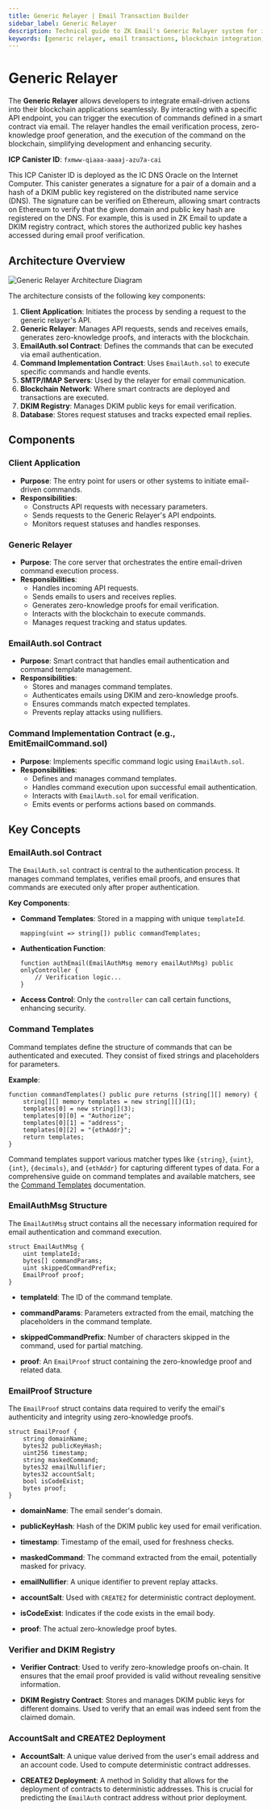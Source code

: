 ```yaml
---
title: Generic Relayer | Email Transaction Builder
sidebar_label: Generic Relayer
description: Technical guide to ZK Email's Generic Relayer system for integrating email-driven blockchain actions, including API endpoints, proof generation, and smart contract interactions
keywords: [generic relayer, email transactions, blockchain integration, zero-knowledge proofs, DKIM verification, smart contracts, EmailAuth.sol, command templates, API integration, decentralized architecture]
---
```


# Generic Relayer

The **Generic Relayer** allows developers to integrate email-driven actions into their blockchain applications seamlessly. By interacting with a specific API endpoint, you can trigger the execution of commands defined in a smart contract via email. The relayer handles the email verification process, zero-knowledge proof generation, and the execution of the command on the blockchain, simplifying development and enhancing security.

**ICP Canister ID**: `fxmww-qiaaa-aaaaj-azu7a-cai`

This ICP Canister ID is deployed as the IC DNS Oracle on the Internet Computer. This canister generates a signature for a pair of a domain and a hash of a DKIM public key registered on the distributed name service (DNS). The signature can be verified on Ethereum, allowing smart contracts on Ethereum to verify that the given domain and public key hash are registered on the DNS. For example, this is used in ZK Email to update a DKIM registry contract, which stores the authorized public key hashes accessed during email proof verification.

## Architecture Overview

![Generic Relayer Architecture Diagram](/img/generic-relayer-architecture.png)

The architecture consists of the following key components:

1. **Client Application**: Initiates the process by sending a request to the generic relayer's API.
2. **Generic Relayer**: Manages API requests, sends and receives emails, generates zero-knowledge proofs, and interacts with the blockchain.
3. **EmailAuth.sol Contract**: Defines the commands that can be executed via email authentication.
4. **Command Implementation Contract**: Uses `EmailAuth.sol` to execute specific commands and handle events.
5. **SMTP/IMAP Servers**: Used by the relayer for email communication.
6. **Blockchain Network**: Where smart contracts are deployed and transactions are executed.
7. **DKIM Registry**: Manages DKIM public keys for email verification.
8. **Database**: Stores request statuses and tracks expected email replies.

## Components

### Client Application

- **Purpose**: The entry point for users or other systems to initiate email-driven commands.
- **Responsibilities**:
  - Constructs API requests with necessary parameters.
  - Sends requests to the Generic Relayer's API endpoints.
  - Monitors request statuses and handles responses.

### Generic Relayer

- **Purpose**: The core server that orchestrates the entire email-driven command execution process.
- **Responsibilities**:
  - Handles incoming API requests.
  - Sends emails to users and receives replies.
  - Generates zero-knowledge proofs for email verification.
  - Interacts with the blockchain to execute commands.
  - Manages request tracking and status updates.

### EmailAuth.sol Contract

- **Purpose**: Smart contract that handles email authentication and command template management.
- **Responsibilities**:
  - Stores and manages command templates.
  - Authenticates emails using DKIM and zero-knowledge proofs.
  - Ensures commands match expected templates.
  - Prevents replay attacks using nullifiers.

### Command Implementation Contract (e.g., EmitEmailCommand.sol)

- **Purpose**: Implements specific command logic using `EmailAuth.sol`.
- **Responsibilities**:
  - Defines and manages command templates.
  - Handles command execution upon successful email authentication.
  - Interacts with `EmailAuth.sol` for email verification.
  - Emits events or performs actions based on commands.

## Key Concepts

### EmailAuth.sol Contract

The `EmailAuth.sol` contract is central to the authentication process. It manages command templates, verifies email proofs, and ensures that commands are executed only after proper authentication.

**Key Components**:

- **Command Templates**: Stored in a mapping with unique `templateId`.

  ```solidity
  mapping(uint => string[]) public commandTemplates;
  ```

- **Authentication Function**:

  ```solidity
  function authEmail(EmailAuthMsg memory emailAuthMsg) public onlyController {
      // Verification logic...
  }
  ```

- **Access Control**: Only the `controller` can call certain functions, enhancing security.

### Command Templates

Command templates define the structure of commands that can be authenticated and executed. They consist of fixed strings and placeholders for parameters.

**Example**:

```solidity
function commandTemplates() public pure returns (string[][] memory) {
    string[][] memory templates = new string[][](1);
    templates[0] = new string[](3);
    templates[0][0] = "Authorize";
    templates[0][1] = "address";
    templates[0][2] = "{ethAddr}";
    return templates;
}
```

Command templates support various matcher types like `{string}`, `{uint}`, `{int}`, `{decimals}`, and `{ethAddr}` for capturing different types of data. For a comprehensive guide on command templates and available matchers, see the [Command Templates](./command-templates) documentation.

### EmailAuthMsg Structure

The `EmailAuthMsg` struct contains all the necessary information required for email authentication and command execution.

```solidity
struct EmailAuthMsg {
    uint templateId;
    bytes[] commandParams;
    uint skippedCommandPrefix;
    EmailProof proof;
}
```

- **templateId**: The ID of the command template.

- **commandParams**: Parameters extracted from the email, matching the placeholders in the command template.

- **skippedCommandPrefix**: Number of characters skipped in the command, used for partial matching.

- **proof**: An `EmailProof` struct containing the zero-knowledge proof and related data.

### EmailProof Structure

The `EmailProof` struct contains data required to verify the email's authenticity and integrity using zero-knowledge proofs.

```solidity
struct EmailProof {
    string domainName;
    bytes32 publicKeyHash;
    uint256 timestamp;
    string maskedCommand;
    bytes32 emailNullifier;
    bytes32 accountSalt;
    bool isCodeExist;
    bytes proof;
}
```

- **domainName**: The email sender's domain.

- **publicKeyHash**: Hash of the DKIM public key used for email verification.

- **timestamp**: Timestamp of the email, used for freshness checks.

- **maskedCommand**: The command extracted from the email, potentially masked for privacy.

- **emailNullifier**: A unique identifier to prevent replay attacks.

- **accountSalt**: Used with `CREATE2` for deterministic contract deployment.

- **isCodeExist**: Indicates if the code exists in the email body.

- **proof**: The actual zero-knowledge proof bytes.

### Verifier and DKIM Registry

- **Verifier Contract**: Used to verify zero-knowledge proofs on-chain. It ensures that the email proof provided is valid without revealing sensitive information.

- **DKIM Registry Contract**: Stores and manages DKIM public keys for different domains. Used to verify that an email was indeed sent from the claimed domain.

### AccountSalt and CREATE2 Deployment

- **AccountSalt**: A unique value derived from the user's email address and an account code. Used to compute deterministic contract addresses.

- **CREATE2 Deployment**: A method in Solidity that allows for the deployment of contracts to deterministic addresses. This is crucial for predicting the `EmailAuth` contract address without prior deployment.

